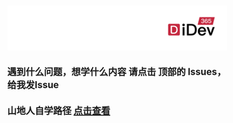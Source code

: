 ![微信:colin3dmax](./banner/banner_idev365.png)

## 遇到什么问题，想学什么内容 请点击 顶部的 Issues，给我发Issue

## 山地人自学路径 [点击查看](./TimeLine.md)